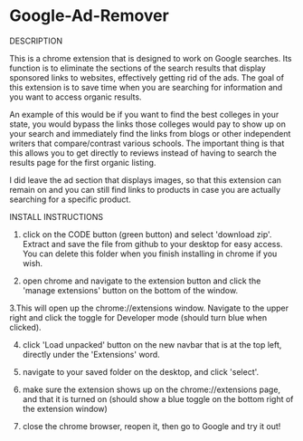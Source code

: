 # Google-Ad-Remover

DESCRIPTION

This is a chrome extension that is designed to work on Google searches. Its function is to eliminate the sections of the search results that display sponsored links to websites, effectively getting rid of the ads. The goal of this extension is to save time when you are searching for information and you want to access organic results.

An example of this would be if you want to find the best colleges in your state, you would bypass the links those colleges would pay to show up on your search and immediately find the links from blogs or other independent writers that compare/contrast various schools. The important thing is that this allows you to get directly to reviews instead of having to search the results page for the first organic listing.

I did leave the ad section that displays images, so that this extension can remain on and you can still find links to products in case you are actually searching for a specific product.

INSTALL INSTRUCTIONS

1. click on the CODE button (green button) and select 'download zip'. Extract and save the file from github to your desktop for easy access. You can delete this folder when you finish installing in chrome if you wish.

2. open chrome and navigate to the extension button and click the 'manage extensions' button on the bottom of the window.

3.This will open up the chrome://extensions window. Navigate to the upper right and click the toggle for Developer mode (should turn blue when clicked).

4. click 'Load unpacked' button on the new navbar that is at the top left, directly under the 'Extensions' word.

5. navigate to your saved folder on the desktop, and click 'select'.

6. make sure the extension shows up on the chrome://extensions page, and that it is turned on (should show a blue toggle on the bottom right of the extension window)

7. close the chrome browser, reopen it, then go to Google and try it out!
